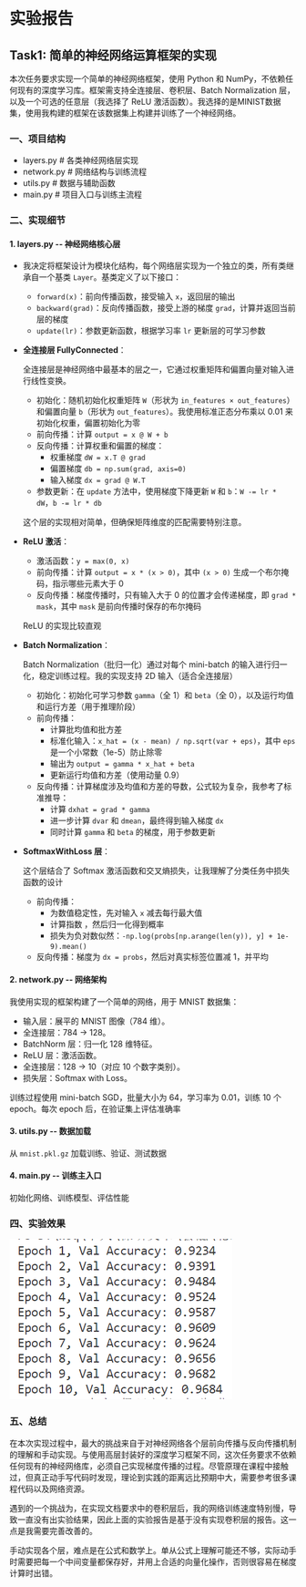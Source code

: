 # 实验报告

## Task1: 简单的神经网络运算框架的实现

本次任务要求实现一个简单的神经网络框架，使用 Python 和 NumPy，不依赖任何现有的深度学习库。框架需支持全连接层、卷积层、Batch Normalization 层，以及一个可选的任意层（我选择了 ReLU 激活函数）。我选择的是MINIST数据集，使用我构建的框架在该数据集上构建并训练了一个神经网络。

### 一、项目结构

- layers.py           # 各类神经网络层实现
- network.py          # 网络结构与训练流程
- utils.py            # 数据与辅助函数
- main.py             # 项目入口与训练主流程

### 二、实现细节

#### 1. layers.py -- 神经网络核心层

- 我决定将框架设计为模块化结构，每个网络层实现为一个独立的类，所有类继承自一个基类 `Layer`。基类定义了以下接口：

  - `forward(x)`：前向传播函数，接受输入 `x`，返回层的输出
  - `backward(grad)`：反向传播函数，接受上游的梯度 `grad`，计算并返回当前层的梯度
  - `update(lr)`：参数更新函数，根据学习率 `lr` 更新层的可学习参数

- **全连接层 FullyConnected**：  

  全连接层是神经网络中最基本的层之一，它通过权重矩阵和偏置向量对输入进行线性变换。

  - 初始化：随机初始化权重矩阵 `W`（形状为 `in_features × out_features`）和偏置向量 `b`（形状为 `out_features`）。我使用标准正态分布乘以 0.01 来初始化权重，偏置初始化为零
  - 前向传播：计算 `output = x @ W + b`
  - 反向传播：计算权重和偏置的梯度：
    - 权重梯度 `dW = x.T @ grad`
    - 偏置梯度 `db = np.sum(grad, axis=0)`
    - 输入梯度 `dx = grad @ W.T`
  - 参数更新：在 `update` 方法中，使用梯度下降更新 `W` 和 `b`：`W -= lr * dW`，`b -= lr * db`

  这个层的实现相对简单，但确保矩阵维度的匹配需要特别注意。

- **ReLU 激活**：

  - 激活函数：`y = max(0, x)`
  - 前向传播：计算 `output = x * (x > 0)`，其中 `(x > 0)` 生成一个布尔掩码，指示哪些元素大于 0
  - 反向传播：梯度传播时，只有输入大于 0 的位置才会传递梯度，即 `grad * mask`，其中 `mask` 是前向传播时保存的布尔掩码

  ReLU 的实现比较直观

- **Batch Normalization**：

  Batch Normalization（批归一化）通过对每个 mini-batch 的输入进行归一化，稳定训练过程。我的实现支持 2D 输入（适合全连接层）

  - 初始化：初始化可学习参数 `gamma`（全 1）和 `beta`（全 0），以及运行均值和运行方差（用于推理阶段）
  - 前向传播：
    - 计算批均值和批方差
    - 标准化输入：`x_hat = (x - mean) / np.sqrt(var + eps)`，其中 `eps` 是一个小常数（1e-5）防止除零
    - 输出为 `output = gamma * x_hat + beta`
    - 更新运行均值和方差（使用动量 0.9）
  - 反向传播：计算梯度涉及均值和方差的导数，公式较为复杂，我参考了标准推导：
    - 计算 `dxhat = grad * gamma`
    - 进一步计算 `dvar` 和 `dmean`，最终得到输入梯度 `dx`
    - 同时计算 `gamma` 和 `beta` 的梯度，用于参数更新

- **SoftmaxWithLoss 层**：

  这个层结合了 Softmax 激活函数和交叉熵损失，让我理解了分类任务中损失函数的设计

  - 前向传播：
    - 为数值稳定性，先对输入 `x` 减去每行最大值
    - 计算指数 ，然后归一化得到概率 
    - 损失为负对数似然：`-np.log(probs[np.arange(len(y)), y] + 1e-9).mean()`
  - 反向传播：梯度为 `dx = probs`，然后对真实标签位置减 1，并平均

#### 2. network.py -- 网络架构

我使用实现的框架构建了一个简单的网络，用于 MNIST 数据集：

- 输入层：展平的 MNIST 图像（784 维）。
- 全连接层：784 → 128。
- BatchNorm 层：归一化 128 维特征。
- ReLU 层：激活函数。
- 全连接层：128 → 10（对应 10 个数字类别）。
- 损失层：Softmax with Loss。

训练过程使用 mini-batch SGD，批量大小为 64，学习率为 0.01，训练 10 个 epoch。每次 epoch 后，在验证集上评估准确率

#### 3. utils.py -- 数据加载

 从 `mnist.pkl.gz` 加载训练、验证、测试数据

#### 4. main.py -- 训练主入口

初始化网络、训练模型、评估性能

### 四、实验效果

![image-20250630015017259](./图片/image-20250630015017259.png)

### 五、总结

在本次实现过程中，最大的挑战来自于对神经网络各个层前向传播与反向传播机制的理解和手动实现。与使用高层封装好的深度学习框架不同，这次任务要求不依赖任何现有的神经网络库，必须自己实现梯度传播的过程。尽管原理在课程中接触过，但真正动手写代码时发现，理论到实践的距离远比预期中大，需要参考很多课程代码以及网络资源。

遇到的一个挑战为，在实现文档要求中的卷积层后，我的网络训练速度特别慢，导致一直没有出实验结果，因此上面的实验报告是基于没有实现卷积层的报告。这一点是我需要完善改善的。

手动实现各个层，难点是在公式和数学上。单从公式上理解可能还不够，实际动手时需要把每一个中间变量都保存好，并用上合适的向量化操作，否则很容易在梯度计算时出错。

